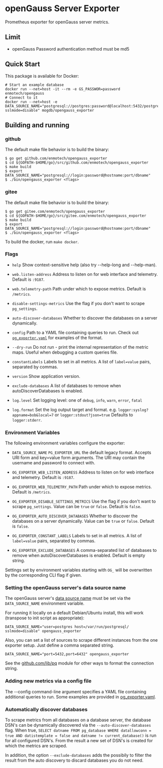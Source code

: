 # openGauss Server Exporter

Prometheus exporter for openGauss server metrics.


## Limit
- openGauss Password authentication method must be md5

## Quick Start
This package is available for Docker:
```
# Start an example database
docker run --net=host -it --rm -e GS_PASSWOR=password enmotech/opengauss
# Connect to it
docker run --net=host -e DATA_SOURCE_NAME="postgresql://postgres:password@localhost:5432/postgres?sslmode=disable" mogdb/opengauss_exporter
```

## Building and running

### github
The default make file behavior is to build the binary:
```
$ go get github.com/enmotech/opengauss_exporter
$ cd ${GOPATH-$HOME/go}/src/github.com/enmotech/opengauss_exporter
$ make build
$ export DATA_SOURCE_NAME="postgresql://login:password@hostname:port/dbname"
$ ./bin/opengauss_exporter <flags>
```

### gitee
The default make file behavior is to build the binary:
```
$ go get gitee.com/enmotech/opengauss_exporter
$ cd ${GOPATH-$HOME/go}/src/gitee.com/enmotech/opengauss_exporter
$ make build
$ export DATA_SOURCE_NAME="postgresql://login:password@hostname:port/dbname"
$ ./bin/opengauss_exporter <flags>
```
To build the docker, run `make docker`.


### Flags

* `help`
  Show context-sensitive help (also try --help-long and --help-man).

* `web.listen-address`
  Address to listen on for web interface and telemetry. Default is `:9187`.

* `web.telemetry-path`
  Path under which to expose metrics. Default is `/metrics`.

* `disable-settings-metrics`
  Use the flag if you don't want to scrape `pg_settings`.

* `auto-discover-databases`
  Whether to discover the databases on a server dynamically.

* `config`
  Path to a YAML file containing queries to run. Check out [`og_exporter.yaml`](og_exporter_default.yaml)
  for examples of the format.

* `--dry-run`
  Do not run - print the internal representation of the metric maps. Useful when debugging a custom
  queries file.

* `constantLabels`
  Labels to set in all metrics. A list of `label=value` pairs, separated by commas.

* `version`
  Show application version.

* `exclude-databases`
  A list of databases to remove when autoDiscoverDatabases is enabled.

* `log.level`
  Set logging level: one of `debug`, `info`, `warn`, `error`, `fatal`

* `log.format`
  Set the log output target and format. e.g. `logger:syslog?appname=bob&local=7` or `logger:stdout?json=true`
  Defaults to `logger:stderr`.

### Environment Variables

The following environment variables configure the exporter:

* `DATA_SOURCE_NAME` `PG_EXPORTER_URL`
  the default legacy format. Accepts URI form and key=value form arguments. The
  URI may contain the username and password to connect with.


* `OG_EXPORTER_WEB_LISTEN_ADDRESS`
  Address to listen on for web interface and telemetry. Default is `:9187`.

* `OG_EXPORTER_WEB_TELEMETRY_PATH`
  Path under which to expose metrics. Default is `/metrics`.

* `OG_EXPORTER_DISABLE_SETTINGS_METRICS`
  Use the flag if you don't want to scrape `pg_settings`. Value can be `true` or `false`. Default is `false`.

* `OG_EXPORTER_AUTO_DISCOVER_DATABASES`
  Whether to discover the databases on a server dynamically. Value can be `true` or `false`. Default is `false`.


* `OG_EXPORTER_CONSTANT_LABELS`
  Labels to set in all metrics. A list of `label=value` pairs, separated by commas.

* `OG_EXPORTER_EXCLUDE_DATABASES`
  A comma-separated list of databases to remove when autoDiscoverDatabases is enabled. Default is empty string.

Settings set by environment variables starting with `OG_` will be overwritten by the corresponding CLI flag if given.

### Setting the openGauss server's data source name

The openGauss server's [data source name](http://en.wikipedia.org/wiki/Data_source_name)
must be set via the `DATA_SOURCE_NAME` environment variable.

For running it locally on a default Debian/Ubuntu install, this will work (transpose to init script as appropriate):

    DATA_SOURCE_NAME="user=postgres host=/var/run/postgresql/ sslmode=disable" opengauss_exporter

Also, you can set a list of sources to scrape different instances from the one exporter setup. Just define a comma separated string.

    DATA_SOURCE_NAME="port=5432,port=6432" opengauss_exporter

See the [github.com/lib/pq](http://github.com/lib/pq) module for other ways to format the connection string.


### Adding new metrics via a config file

The --config command-line argument specifies a YAML file containing additional queries to run.
Some examples are provided in [og_exporter.yaml](og_exporter_default.yaml).


### Automatically discover databases
To scrape metrics from all databases on a database server, the database DSN's can be dynamically discovered via the
`--auto-discover-databases` flag. When true, `SELECT datname FROM pg_database WHERE datallowconn = true AND datistemplate = false and datname != current_database()` is run for all configured DSN's. From the
result a new set of DSN's is created for which the metrics are scraped.

In addition, the option `--exclude-databases` adds the possibily to filter the result from the auto discovery to discard databases you do not need.



